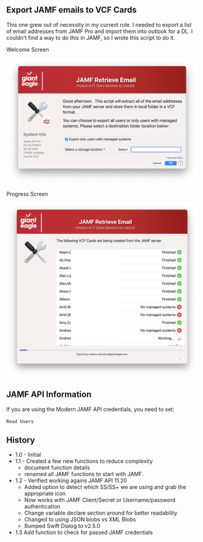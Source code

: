 ## Export JAMF emails to VCF Cards

This one grew out of necessity in my current role. I needed to export a list of email addresses from JAMF Pro and import them into outlook for a DL. I couldn't find a way to do this in JAMF, so I wrote this script to do it.

Welcome Screen

![](./BackupJAMFEmailAddress-Welcome.png)

Progress Screen

![](./BackupJAMFEmailAddress-Progress.png)

## JAMF API Information ##

If you are using the Modern JAMF API credentials, you need to set:

```Read Users```

## History ##

- 1.0 - Initial
- 1.1 - Created a few new functions to reduce complexity
    - document function details
    - renamed all JAMF functions to start with JAMF.
- 1.2 - Verified working agains JAMF API 11.20
    - Added option to detect which SS/SS+ we are using and grab the appropriate icon
    - Now works with JAMF Client/Secret or Username/password authentication
    - Change variable declare section around for better readability
    - Changed to using JSON blobs vs XML Blobs
    - Bumped Swift Dialog to v2.5.0
- 1.3   Add function to check for passed JAMF credentials

